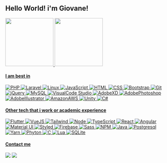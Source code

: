 ## Hello World! i'm Giovane!
<a href="https://github.com/GiovaneVinicius">

<img height="150em" src="https://github-readme-stats.vercel.app/api?username=GiovaneVinicius&show_icons=true&theme=github_dark&include_all_commits=true&count_private=true"/>
<img height="150em" src="https://github-readme-stats.vercel.app/api/top-langs/?username=GiovaneVinicius&layout=compact&langs_count=7&theme=github_dark"/>

#### I am best in  
<p>
<img alt="PHP" src="https://img.shields.io/badge/PHP-777BB4?style=flat&logo=php&logoColor=white" />
<img alt="Laravel" src="https://img.shields.io/badge/Laravel-FF2D20?style=flat&logo=laravel&logoColor=white" />
<img alt="Linux" src="https://img.shields.io/badge/Linux-FCC624?style=flat&logo=linux&logoColor=black" />
<img alt="JavaScript" src="https://img.shields.io/badge/-JavaScript-505050?style=flat&logo=JavaScript&logoColor=F7DF1E" />
<img alt="HTML" src="https://img.shields.io/badge/-HTML-E34F26?style=flat&logo=Html5&logoColor=white" />
<img alt="CSS" src="https://img.shields.io/badge/-CSS-1572B6?style=flat&logo=css3&logoColor=white" />
<img alt="Bootstrap" src="https://img.shields.io/badge/-Bootstrap-563D7C?style=flat&logo=bootstrap&logoColor=white" />
<img alt="Git" src="https://img.shields.io/badge/-Git-F05032?style=flat&logo=git&logoColor=white" />
<img alt="jQuery" src="https://img.shields.io/badge/-jQuery-0769AD?style=flat&logo=jQuery&logoColor=white" />
<img alt="MySQL" src="https://img.shields.io/badge/-MySQL-00758F?style=flat&logo=mysql&logoColor=white" />
<img alt="VisualCode Studio" src="https://img.shields.io/badge/-Visual Code Studio-0078d8?style=flat&logo=visual-studio-code&logoColor=white" />
<img alt="AdobeXD" src="https://img.shields.io/badge/-AdobeXD-470137?style=flat&logo=adobexd&logoColor=white" />
<img alt="AdobePhotoshop" src="https://img.shields.io/badge/Adobe%20Photoshop-31A8FF?style=flat&logo=Adobe%20Photoshop&logoColor=black" />
<img alt="AdobeIllustrator" src="https://img.shields.io/badge/Adobe%20Illustrator-FF9A00?style=flat&logo=adobe%20illustrator&logoColor=white" />
<img alt="AmazonAWS" src="https://img.shields.io/badge/Amazon_AWS-232F3E?style=flat&logo=amazon-aws&logoColor=white" />
<img alt="Unity" src="https://img.shields.io/badge/Unity-100000?style=flat&logo=unity&logoColor=white" />
<img alt="C#" src="https://img.shields.io/badge/C%23-239120?style=flat&logo=c-sharp&logoColor=white" />
</p>
  
#### Other tech that i work or academic experience
  
<p>
<img alt="Flutter" src="https://img.shields.io/badge/Flutter-02569B?style=flat&logo=flutter&logoColor=white" />
<img alt="VueJS" src="https://img.shields.io/badge/Vue.js-35495E?style=flat&logo=vue.js&logoColor=4FC08D" />
<img alt="Tailwind" src="https://img.shields.io/badge/Tailwind_CSS-38B2AC?style=flat&logo=tailwind-css&logoColor=white" />
<img alt="Node" src="https://img.shields.io/badge/-Node-339933?style=flat&logo=node.js&logoColor=white" />
<img alt="TypeScript" src="https://img.shields.io/badge/-TypeScript-2f74c0?style=flat&logo=typescript&logoColor=white" />
<img alt="React" src="https://img.shields.io/badge/-React-61DAFB?style=flat&logo=react&logoColor=white" />
<img alt="Angular" src="https://img.shields.io/badge/-Angular-DD0031?style=flat&logo=angular&logoColor=white" />
<img alt="Material UI" src="https://img.shields.io/badge/-Material UI-0081CB?style=flat&logo=mui&logoColor=white" />
<img alt="Styled" src="https://img.shields.io/badge/-Styled Components-DB7093?style=flat&logo=styledcomponents&logoColor=white" />
<img alt="Firebase" src="https://img.shields.io/badge/-Firebase-ffcc31?style=flat&logo=Firebase&logoColor=white" />
<img alt="Sass" src="https://img.shields.io/badge/-Sass-cf649a?style=flat&logo=sass&logoColor=white" />
<img alt="NPM" src="https://img.shields.io/badge/-NPM-CB3837?style=flat&logo=npm&logoColor=white" />
<img alt="Java" src="https://img.shields.io/badge/-Java-b07219?style=flat&logo=Java&logoColor=white" />
<img alt="Postgresql" src="https://img.shields.io/badge/-Postgresql-2f5b8b?style=flat&logo=postgresql&logoColor=white" /> 
<img alt="Yarn" src="https://img.shields.io/badge/-Yarn-2188b6?style=flat&logo=yarn&logoColor=white" />
<img alt="Phyton" src="https://img.shields.io/badge/Python-3776AB?style=flat&logo=python&logoColor=white" />
<img alt="C" src="https://img.shields.io/badge/C-00599C?style=flat&logo=c&logoColor=white" />
<img alt="Lua" src="https://img.shields.io/badge/Lua-2C2D72?style=flat&logo=lua&logoColor=white" />
<img alt="SQLite" src="https://img.shields.io/badge/SQLite-07405E?style=flat&logo=sqlite&logoColor=white" />
</p>

#### Contact me 
<div> 
  <a href = "mailto:gio_vinicius@hotmail.com"><img src="https://img.shields.io/badge/Microsoft_Outlook-0078D4?style=flat&logo=microsoft-outlook&logoColor=white" target="_blank"></a>
  <a href="https://www.linkedin.com/in/giovane-scheite-1368b8189/" target="_blank"><img src="https://img.shields.io/badge/-LinkedIn-%230077B5?style=flat&logo=linkedin&logoColor=white" target="_blank"></a>
</div>
